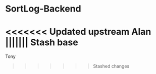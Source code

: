 # SortLog-Backend
<<<<<<< Updated upstream
Alan
||||||| Stash base
=======
Tony
>>>>>>> Stashed changes
